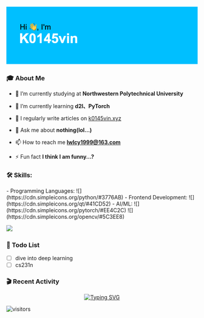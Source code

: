 ![](https://github.com/K0145vin/K0145vin/blob/main/header.png)

### :mortar_board: About Me

- 🔭 I’m currently studying at **Northwestern Polytechnical University**

- 🌱 I’m currently learning **d2l、PyTorch**

- 📝 I regularly write articles on [k0145vin.xyz](k0145vin.xyz)

- 💬 Ask me about **nothing(lol...)**

- 📫 How to reach me **lwlcy1999@163.com**

- ⚡ Fun fact **I think I am funny...?**

<h3 align="left"> 🛠 Skills:</h3>
- Programming Languages: ![](https://cdn.simpleicons.org/python/#3776AB) 
- Frontend Development: ![](https://cdn.simpleicons.org/qt/#41CD52)
- AI/ML: ![](https://cdn.simpleicons.org/pytorch/#EE4C2C) ![](https://cdn.simpleicons.org/opencv/#5C3EE8)

![](https://cdn.worldvectorlogo.com/logos/c.svg)

### :calendar: Todo List

- [ ] dive into deep learning
- [ ] cs231n

### :clapper: Recent Activity
<!--START_SECTION:activity-->

<div align="center"><a href="https://git.io/typing-svg"><img src="https://readme-typing-svg.demolab.com?font=Courier+Prime&pause=1000&center=true&vCenter=true&width=270&lines=Think+twice%2C+code+once" alt="Typing SVG" /></a></div>

![visitors](https://visitor-badge.glitch.me/badge?page_id=K0145vin.K0145vin&left_color=black&right_color=blue)


<!--
**K0145vin/K0145vin** is a ✨ _special_ ✨ repository because its `README.md` (this file) appears on your GitHub profile.

Here are some ideas to get you started:

- 🔭 I’m currently working on ...
- 🌱 I’m currently learning ...
- 👯 I’m looking to collaborate on ...
- 🤔 I’m looking for help with ...
- 💬 Ask me about ...
- 📫 How to reach me: ...
- 😄 Pronouns: ...
- ⚡ Fun fact: ...
-->


